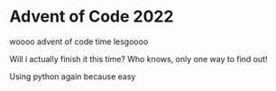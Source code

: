 # Advent of Code 2022

woooo advent of code time lesgoooo

Will i actually finish it this time? Who knows, only one way to find out!

Using python again because easy
